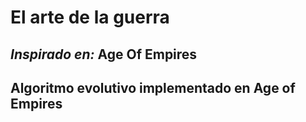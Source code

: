 # **El arte de la guerra**
## ***Inspirado en:*** Age Of Empires
## Algoritmo evolutivo implementado en Age of Empires
